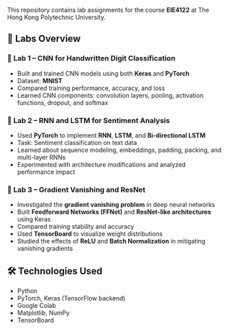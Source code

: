 This repository contains lab assignments for the course **EIE4122** at The Hong Kong Polytechnic University.

## 🔬 Labs Overview

### 🧠 Lab 1 – CNN for Handwritten Digit Classification
- Built and trained CNN models using both **Keras** and **PyTorch**
- Dataset: **MNIST**
- Compared training performance, accuracy, and loss
- Learned CNN components: convolution layers, pooling, activation functions, dropout, and softmax

### 💬 Lab 2 – RNN and LSTM for Sentiment Analysis
- Used **PyTorch** to implement **RNN**, **LSTM**, and **Bi-directional LSTM**
- Task: Sentiment classification on text data
- Learned about sequence modeling, embeddings, padding, packing, and multi-layer RNNs
- Experimented with architecture modifications and analyzed performance impact

### 🧱 Lab 3 – Gradient Vanishing and ResNet
- Investigated the **gradient vanishing problem** in deep neural networks
- Built **Feedforward Networks (FFNet)** and **ResNet-like architectures** using Keras
- Compared training stability and accuracy
- Used **TensorBoard** to visualize weight distributions
- Studied the effects of **ReLU** and **Batch Normalization** in mitigating vanishing gradients

## 🛠️ Technologies Used
- Python
- PyTorch, Keras (TensorFlow backend)
- Google Colab
- Matplotlib, NumPy
- TensorBoard
